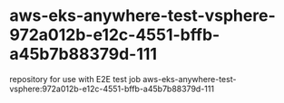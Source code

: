 # aws-eks-anywhere-test-vsphere-972a012b-e12c-4551-bffb-a45b7b88379d-111
repository for use with E2E test job aws-eks-anywhere-test-vsphere:972a012b-e12c-4551-bffb-a45b7b88379d-111

